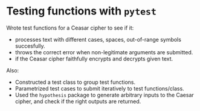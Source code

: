 # Testing functions with `pytest`

Wrote test functions for a Ceasar cipher to see if it:
- processes text with different cases, spaces, out-of-range symbols succesfully.
- throws the correct error when non-legitimate arguments are submitted.
- if the Ceasar cipher faithfully encrypts and decrypts given text.

Also:
- Constructed a test class to group test functions.
- Parametrized test cases to submit iteratively to test functions/class.
- Used the `hypothesis` package to generate arbitrary inputs to the Caesar cipher,
and check if the right outputs are returned. 
